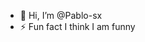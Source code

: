 - 👋 Hi, I’m @Pablo-sx
- ⚡ Fun fact I think I am funny
<!---
Pablo-sx/Pablo-sx is a ✨ special ✨ repository because its `README.md` (this file) appears on your GitHub profile.
You can click the Preview link to take a look at your changes.
--->
